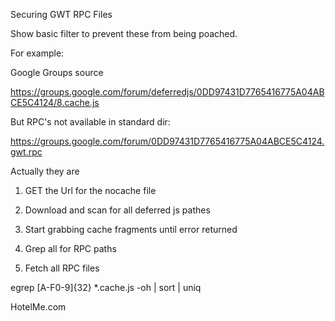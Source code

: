 Securing GWT RPC Files



Show basic filter to prevent these from being poached.



For example:

Google Groups source

https://groups.google.com/forum/deferredjs/0DD97431D7765416775A04ABCE5C4124/8.cache.js

But RPC's not available in standard dir:

https://groups.google.com/forum/0DD97431D7765416775A04ABCE5C4124.gwt.rpc

Actually they are



1. GET the Url for the nocache file

2. Download and scan for all deferred js pathes

3. Start grabbing cache fragments until error returned

4. Grep all for RPC paths

5. Fetch all RPC files

egrep [A-F0-9]{32} *.cache.js -oh | sort | uniq



HotelMe.com


